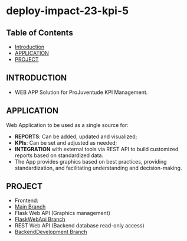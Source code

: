 # deploy-impact-23-kpi-5

## Table of Contents
- [Introduction](#introduction)
- [APPLICATION](#application)
- [PROJECT](#project)



## **INTRODUCTION**
- WEB APP Solution for ProJuventude KPI Management.


## **APPLICATION**

Web Application to be used as a single source for:
- **REPORTS**: Can be added, updated and visualized;
- **KPIs**: Can be set and adjusted as needed;
- **INTEGRATION** with external tools via REST API to build customized reports based on standardized data.
- The App provides graphics based on best practices, providing standardization, and facilitating understanding and decision-making.


## **PROJECT**

- Frontend:
 - [Main Branch](https://github.com/WomenPlusPlus/deploy-impact-23-kpi-5)
- Flask Web API (Graphics management)
 - [FlaskWebApi Branch](https://github.com/WomenPlusPlus/deploy-impact-23-kpi-5/tree/FlaskWebApi)
- REST Web API (Backend database read-only access)
 - [BackendDevelopment Branch](https://github.com/WomenPlusPlus/deploy-impact-23-kpi-5/tree/backendDevelopment)


